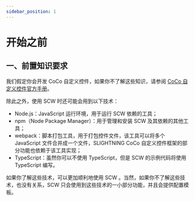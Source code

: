 ```yaml
---
sidebar_position: 1
---
```


# 开始之前

## 一、前置知识要求

我们假定你会开发 CoCo 自定义控件，如果你不了解这些知识，请参阅 [CoCo 自定义控件官方手册](https://codemao.yuque.com/kzbwh0/coco_guide/w-diy)。

除此之外，使用 SCW 时还可能会用到以下技术：

- Node.js：JavaScript 运行环境，用于运行 SCW 依赖的工具；
- npm（Node Package Manager）：用于管理和安装 SCW 及其依赖的其他工具；
- webpack：脚本打包工具，用于打包控件文件，该工具可以将多个 JavaScript 文件合并成一个文件，SLIGHTNING CoCo 自定义控件框架的部分功能也依赖于该工具实现；
- TypeScript：虽然你可以不使用 TypeScript，但是 SCW 的示例代码将使用 TypeScript 编写。

如果你了解这些技术，可以更加顺利地使用 SCW 。当然，如果你不了解这些技术，也没有关系，SCW 只会使用到这些技术的一小部分功能，并且会提供配置模板。
